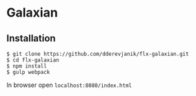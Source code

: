 # Galaxian

## Installation

```
$ git clone https://github.com/dderevjanik/flx-galaxian.git
$ cd flx-galaxian
$ npm install
$ gulp webpack
```

In browser open `localhost:8080/index.html`
